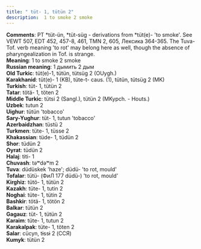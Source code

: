 ```yaml
---
title: " tüt- 1, tütün 2"
description:  1 to smoke 2 smoke
---
```


<strong>Comments</strong>:  PT *tüt-ün, *tüt-süg - derivations from *tüt(e)- 'to smoke'. See VEWT 507, EDT 452, 457-8, 461, TMN 2, 605, Лексика 364-365. The Tuva-Tof. verb meaning 'to rot' may belong here as well, though the absence of pharyngealization in Tof. is strange.<br>
<strong>Meaning</strong>:  1 to smoke 2 smoke<br>
<strong>Russian meaning</strong>:  1 дымить 2 дым<br>
<strong>Old Turkic</strong>:  tüt(e)-1, tütün, tütsüg 2 (OUygh.)<br>
<strong>Karakhanid</strong>:  tüt(e)- 1 (KB), tüte-t- caus. (1), tütün, tütsüg 2 (MK)<br>
<strong>Turkish</strong>:  tüt- 1, tütün 2<br>
<strong>Tatar</strong>:  tötä- 1, töten 2<br>
<strong>Middle Turkic</strong>:  tütsi 2 (Sangl.), tütün 2 (MKypch. - Houts.)<br>
<strong>Uzbek</strong>:  tutun 2<br>
<strong>Uighur</strong>:  tütün 'tobacco'<br>
<strong>Sary-Yughur</strong>:  tüt- 1, tutun 'tobacco'<br>
<strong>Azerbaidzhan</strong>:  tüstü 2<br>
<strong>Turkmen</strong>:  tüte- 1, tüsse 2<br>
<strong>Khakassian</strong>:  tüde- 1, tüdün 2<br>
<strong>Shor</strong>:  tüdün 2<br>
<strong>Oyrat</strong>:  tüdün 2<br>
<strong>Halaj</strong>:  titi- 1<br>
<strong>Chuvash</strong>:  tǝʷdǝʷm 2<br>
<strong>Tuva</strong>:  düdüskek 'haze'; düdü- 'to rot, mould'<br>
<strong>Tofalar</strong>:  tütü- (ФиЛ 177 düdü-) 'to rot, mould'<br>
<strong>Kirghiz</strong>:  tütö- 1, tütün 2<br>
<strong>Kazakh</strong>:  tüte- 1, tutin 2<br>
<strong>Noghai</strong>:  tüte- 1, tütin 2<br>
<strong>Bashkir</strong>:  tötä- 1, tötön 2<br>
<strong>Balkar</strong>:  tütün 2<br>
<strong>Gagauz</strong>:  tüt- 1, tütün 2<br>
<strong>Karaim</strong>:  tüte- 1, tutun 2<br>
<strong>Karakalpak</strong>:  tüte- 1, töten 2<br>
<strong>Salar</strong>:  cücyn, tɨssɨ 2 (ССЯ)<br>
<strong>Kumyk</strong>:  tütün 2<br>


